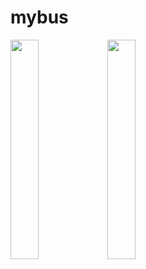 # mybus

<img src="https://user-images.githubusercontent.com/55945729/118091404-fe040300-b3f4-11eb-8e38-c740c9a7489c.png" width="30%">

<img src="https://user-images.githubusercontent.com/55945729/118091507-1aa03b00-b3f5-11eb-9886-0aed34ab26bb.png" width="30%">
